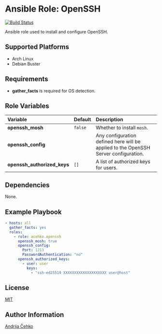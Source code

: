 # Ansible Role: OpenSSH
[![Build Status](https://travis-ci.com/acehko/ansible-openssh.svg?branch=master)](https://travis-ci.com/acehko/ansible-openssh)

Ansible role used to install and configure OpenSSH.

## Supported Platforms
- Arch Linux
- Debian Buster

## Requirements
- **gather_facts** is required for OS detection.

## Role Variables
| Variable                    | Default | Description                                                                         |
|:----------------------------|:--------|:------------------------------------------------------------------------------------|
| **openssh_mosh**            | `false` | Whether to install `mosh`.                                                          |
| **openssh_config**          |         | Any configuration defined here will be applied to the OpenSSH Server configuration. |
| **openssh_authorized_keys** | `[]`    | A list of authorized keys for users.                                                |

## Dependencies
None.

## Example Playbook
```yaml
- hosts: all
  gather_facts: yes
  roles:
    - role: acehko.openssh
      openssh_mosh: true
      openssh_config:
        Port: 1213
        PasswordAuthentication: "no"
      openssh_authorized_keys:
        - user: user
          keys:
            - "ssh-ed25519 XXXXXXXXXXXXXXXXXXXX user@host"
```

## License
[MIT](LICENSE)

## Author Information
[Andrija Čehko](https://github.com/acehko)

